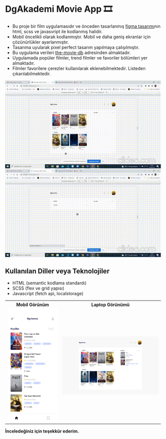 # DgAkademi Movie App 🎞

- Bu proje bir film uygulamasıdır ve önceden tasarlanmış [figma tasarımı](https://www.figma.com/file/Bq3LDs3EdvTQ2qGANrlSuf/Dgakademi-Movie-Mobile-App-UI-Design-(Community)?node-id=3%3A2)nın html, scss ve javasvript ile kodlanmış halidir.
- Mobil öncelikli olarak kodlanmıştır. Mobil ve daha geniş ekranlar için çözünürlükler ayarlanmıştır.
- Tasarıma uyularak pixel perfect tasarım yapılmaya çalışılmıştır.
- Bu uygulama verileri [the-movie-db](https://www.themoviedb.org/documentation/api) adresinden almaktadır.
- Uygulamada popüler filmler, trend filmler ve favoriler bölümleri yer almaktadır.
- Filmler favorilere çerezler kullanılarak eklenebilmektedir. Listeden çıkarılabilmektedir.


<img src="README.md-views/screen-view(1).gif">
<img src="README.md-views/screen-view(2).gif">


## Kullanılan Diller veya Teknolojiler

- HTML (semantic kodlama standardı)
- SCSS (flex ve grid yapısı)
- Javascript (fetch api, localstorage)

<table>
<tbody>
<tr>
<th>Mobil Görünüm</th>
<th>Laptop Görünümü</th>
</tr>
<tr>
<td><img src="README.md-views/mobile-view.png"/></td>
<td><img src="README.md-views/laptop-view.png"/></td>
</tr>
</tbody>
</table>

<b>İnceledeğiniz için teşekkür ederim.</b>
